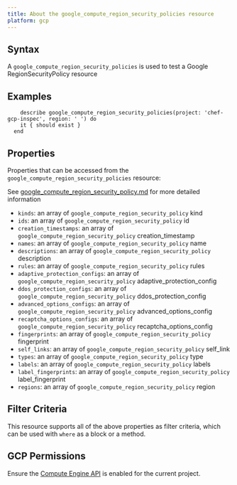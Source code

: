 ```yaml
---
title: About the google_compute_region_security_policies resource
platform: gcp
---
```


## Syntax
A `google_compute_region_security_policies` is used to test a Google RegionSecurityPolicy resource

## Examples
```
    describe google_compute_region_security_policies(project: 'chef-gcp-inspec', region: ' ') do
    it { should exist }
  end
```

## Properties
Properties that can be accessed from the `google_compute_region_security_policies` resource:

See [google_compute_region_security_policy.md](google_compute_region_security_policy.md) for more detailed information
  * `kinds`: an array of `google_compute_region_security_policy` kind
  * `ids`: an array of `google_compute_region_security_policy` id
  * `creation_timestamps`: an array of `google_compute_region_security_policy` creation_timestamp
  * `names`: an array of `google_compute_region_security_policy` name
  * `descriptions`: an array of `google_compute_region_security_policy` description
  * `rules`: an array of `google_compute_region_security_policy` rules
  * `adaptive_protection_configs`: an array of `google_compute_region_security_policy` adaptive_protection_config
  * `ddos_protection_configs`: an array of `google_compute_region_security_policy` ddos_protection_config
  * `advanced_options_configs`: an array of `google_compute_region_security_policy` advanced_options_config
  * `recaptcha_options_configs`: an array of `google_compute_region_security_policy` recaptcha_options_config
  * `fingerprints`: an array of `google_compute_region_security_policy` fingerprint
  * `self_links`: an array of `google_compute_region_security_policy` self_link
  * `types`: an array of `google_compute_region_security_policy` type
  * `labels`: an array of `google_compute_region_security_policy` labels
  * `label_fingerprints`: an array of `google_compute_region_security_policy` label_fingerprint
  * `regions`: an array of `google_compute_region_security_policy` region

## Filter Criteria
This resource supports all of the above properties as filter criteria, which can be used
with `where` as a block or a method.

## GCP Permissions

Ensure the [Compute Engine API](https://console.cloud.google.com/apis/library/compute.googleapis.com/) is enabled for the current project.
